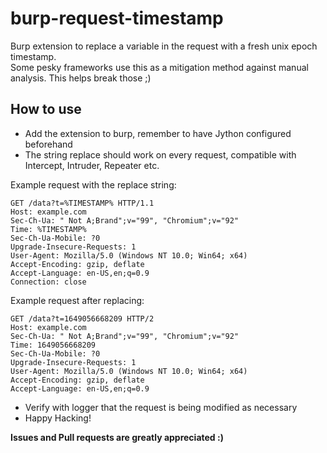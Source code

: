 # burp-request-timestamp
Burp extension to replace a variable in the request with a fresh unix epoch timestamp.  
Some pesky frameworks use this as a mitigation method against manual analysis. This helps break those ;)

## How to use
* Add the extension to burp, remember to have Jython configured beforehand
* The string replace should work on every request, compatible with Intercept, Intruder, Repeater etc. 

Example request with the replace string:
```text
GET /data?t=%TIMESTAMP% HTTP/1.1
Host: example.com
Sec-Ch-Ua: " Not A;Brand";v="99", "Chromium";v="92"
Time: %TIMESTAMP%
Sec-Ch-Ua-Mobile: ?0
Upgrade-Insecure-Requests: 1
User-Agent: Mozilla/5.0 (Windows NT 10.0; Win64; x64)
Accept-Encoding: gzip, deflate
Accept-Language: en-US,en;q=0.9
Connection: close
```
Example request after replacing:
```text
GET /data?t=1649056668209 HTTP/2
Host: example.com
Sec-Ch-Ua: " Not A;Brand";v="99", "Chromium";v="92"
Time: 1649056668209
Sec-Ch-Ua-Mobile: ?0
Upgrade-Insecure-Requests: 1
User-Agent: Mozilla/5.0 (Windows NT 10.0; Win64; x64) 
Accept-Encoding: gzip, deflate
Accept-Language: en-US,en;q=0.9
```

* Verify with logger that the request is being modified as necessary
* Happy Hacking!

**Issues and Pull requests are greatly appreciated :)**
